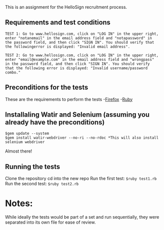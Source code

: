 This is an assignment for the HelloSign recruitment process. 

## Requirements and test conditions

```TEST 1: Go to www.hellosign.com, click on "LOG IN" in the upper right, enter "notanemail" in the email address field and "notapassword" in the password field, and then click "SIGN IN". You should verify that the followingerror is displayed: "Invalid email address".```

```TEST 2: Go to www.hellosign.com, click on "LOG IN" in the upper right, enter "email@example.com" in the email address field and "wrongpass" in the password field, and then click "SIGN IN". You should verify that the following error is displayed: "Invalid username/password combo."```


## Preconditions for the tests

These are the requirements to perform the tests
-[Firefox](https://www.mozilla.org/en-US/firefox/new/)
-[Ruby](https://www.ruby-lang.org/en/documentation/installation/)

## Installaling Watir and Selenium (assuming you already have the preconditions)

```
$gem update --system
$gem install watir-webdriver --no-ri --no-rdoc *This will also install selenium webdriver
```

Almost there!

## Running the tests

Clone the repository
cd into the new repo
Run the first test:
```$ruby test1.rb```
Run the second test:
```$ruby test2.rb```


# Notes:
While ideally the tests would be part of a set and run sequentially, they were separated into its own file for ease of review.
